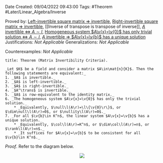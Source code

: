 <br />
<br />

Date Created: 09/04/2022 09:43:00
Tags: #Theorem #Later/Linear_Algebra/Inverse

Proved by: [Left-invertible square matrix $\Rightarrow$ invertible](Left-invertible%20square%20matrix%20implies%20invertible.md), [Right-invertible square matrix $\Rightarrow$ invertible](Right-invertible%20square%20matrix%20implies%20invertible.md), [[Inverse of transpose is transpose of inverse]], [$A$ invertible $\Leftrightarrow$ $A\sim I$](Matrix%20invertible%20iff%20row-equivalent%20to%20identity.md), [Homogeneous system $A\v{x}=\v{0}$ has only trivial solution $\Leftrightarrow$ $A\sim I$](Homogeneous%20linear%20system%20only%20trivial%20solution%20iff%20coefficient%20matrix%20row-equivalent%20to%20identity.md), [$A$ invertible $\Rightarrow$ $A\v{x}=\v{b}$ has a unique solution](Invertible%20coefficient%20matrix%20implies%20unique%20solution.md)
Justifications: _Not Applicable_
Generalizations: _Not Applicable_

Counterexamples: _Not Applicable_

``` ad-Theorem
title: Theorem (Matrix Invertibility Criteria).

_Let $K$ be a field and consider a matrix $A\in\mat{n}{K}$. Then the following statements are equivalent:_
1. _$A$ is invertible._
2. _$A$ is left-invertible._
3. _$A$ is right-invertible._
4. _$A^\trans$ is invertible._
5. _$A$ is row-equivalent to the identity matrix._
6. _The homogeneous system $A\v{x}=\v{0}$ has only the trivial solution._
    * _Equivalently, $\null\l(A\r)=\l\{\v{0}\r\}$, or $\dim\null\l(A\r)=0$, or $\nullity\l(A\r)=0$._
7. _For all $\v{b}\in K^n$, the linear system $A\v{x}=\v{b}$ has a unique solution._
    * _Equivalently, $\col\l(A\r)=K^n$, or $\dim\col\l(A\r)=n$, or $\rank\l(A\r)=n$._
    * _It suffices for $A\v{x}=\v{b}$ to be consistent for all $\v{b}\in K^n$._

```

_Proof_. Refer to the diagram below.

<center><img src="https://raw.githubusercontent.com/zhaoshenzhai/MathWiki/master/Images/2022-04-10_123326/image.svg"></center>